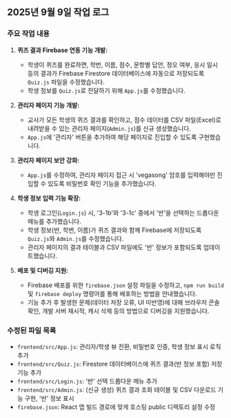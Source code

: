 ## 2025년 9월 9일 작업 로그

### 주요 작업 내용

1.  **퀴즈 결과 Firebase 연동 기능 개발:**
    *   학생이 퀴즈를 완료하면, 학번, 이름, 점수, 문항별 답안, 정오 여부, 응시 일시 등의 결과가 Firebase Firestore 데이터베이스에 자동으로 저장되도록 `Quiz.js` 파일을 수정했습니다.
    *   학생 정보를 `Quiz.js`로 전달하기 위해 `App.js`를 수정했습니다.

2.  **관리자 페이지 기능 개발:**
    *   교사가 모든 학생의 퀴즈 결과를 확인하고, 점수 데이터를 CSV 파일(Excel)로 내려받을 수 있는 관리자 페이지(`Admin.js`)를 신규 생성했습니다.
    *   `App.js`에 '관리자' 버튼을 추가하여 해당 페이지로 진입할 수 있도록 구현했습니다.

3.  **관리자 페이지 보안 강화:**
    *   `App.js`를 수정하여, 관리자 페이지 접근 시 'vegasong' 암호를 입력해야만 진입할 수 있도록 비밀번호 확인 기능을 추가했습니다.

4.  **학생 정보 입력 기능 확장:**
    *   학생 로그인(`Login.js`) 시, '3-1b'와 '3-1c' 중에서 '반'을 선택하는 드롭다운 메뉴를 추가했습니다.
    *   학생 정보(반, 학번, 이름)가 퀴즈 결과와 함께 Firebase에 저장되도록 `Quiz.js`와 `Admin.js`를 수정했습니다.
    *   관리자 페이지의 결과 테이블과 CSV 파일에도 '반' 정보가 포함되도록 업데이트했습니다.

5.  **배포 및 디버깅 지원:**
    *   Firebase 배포를 위한 `firebase.json` 설정 파일을 수정하고, `npm run build` 및 `firebase deploy` 명령어를 통해 배포하는 방법을 안내했습니다.
    *   기능 추가 후 발생한 문제(데이터 저장 오류, UI 미반영)에 대해 브라우저 콘솔 확인, 개발 서버 재시작, 캐시 삭제 등의 방법으로 디버깅을 지원했습니다.

### 수정된 파일 목록

*   `frontend/src/App.js`: 관리자/학생 뷰 전환, 비밀번호 인증, 학생 정보 표시 로직 추가
*   `frontend/src/Quiz.js`: Firestore 데이터베이스에 퀴즈 결과(반 정보 포함) 저장 기능 추가
*   `frontend/src/Login.js`: '반' 선택 드롭다운 메뉴 추가
*   `frontend/src/Admin.js`: (신규 생성) 퀴즈 결과 조회 테이블 및 CSV 다운로드 기능 구현, '반' 정보 표시
*   `firebase.json`: React 앱 빌드 경로에 맞게 호스팅 public 디렉토리 설정 수정
